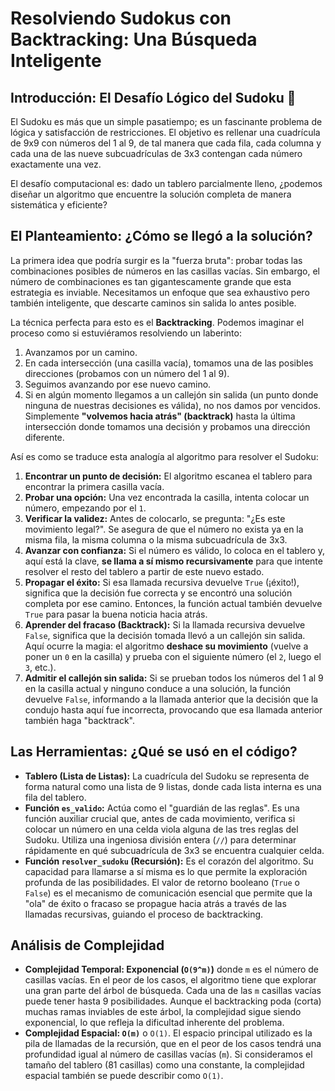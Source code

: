 # Resolviendo Sudokus con Backtracking: Una Búsqueda Inteligente

## Introducción: El Desafío Lógico del Sudoku 🔢

El Sudoku es más que un simple pasatiempo; es un fascinante problema de lógica y satisfacción de restricciones. El objetivo es rellenar una cuadrícula de 9x9 con números del 1 al 9, de tal manera que cada fila, cada columna y cada una de las nueve subcuadrículas de 3x3 contengan cada número exactamente una vez.

El desafío computacional es: dado un tablero parcialmente lleno, ¿podemos diseñar un algoritmo que encuentre la solución completa de manera sistemática y eficiente?

## El Planteamiento: ¿Cómo se llegó a la solución?

La primera idea que podría surgir es la "fuerza bruta": probar todas las combinaciones posibles de números en las casillas vacías. Sin embargo, el número de combinaciones es tan gigantescamente grande que esta estrategia es inviable. Necesitamos un enfoque que sea exhaustivo pero también inteligente, que descarte caminos sin salida lo antes posible.

La técnica perfecta para esto es el **Backtracking**. Podemos imaginar el proceso como si estuviéramos resolviendo un laberinto:
1.  Avanzamos por un camino.
2.  En cada intersección (una casilla vacía), tomamos una de las posibles direcciones (probamos con un número del 1 al 9).
3.  Seguimos avanzando por ese nuevo camino.
4.  Si en algún momento llegamos a un callejón sin salida (un punto donde ninguna de nuestras decisiones es válida), no nos damos por vencidos. Simplemente **"volvemos hacia atrás" (backtrack)** hasta la última intersección donde tomamos una decisión y probamos una dirección diferente.

Así es como se traduce esta analogía al algoritmo para resolver el Sudoku:
1.  **Encontrar un punto de decisión:** El algoritmo escanea el tablero para encontrar la primera casilla vacía.
2.  **Probar una opción:** Una vez encontrada la casilla, intenta colocar un número, empezando por el `1`.
3.  **Verificar la validez:** Antes de colocarlo, se pregunta: "¿Es este movimiento legal?". Se asegura de que el número no exista ya en la misma fila, la misma columna o la misma subcuadrícula de 3x3.
4.  **Avanzar con confianza:** Si el número es válido, lo coloca en el tablero y, aquí está la clave, **se llama a sí mismo recursivamente** para que intente resolver el resto del tablero a partir de este nuevo estado.
5.  **Propagar el éxito:** Si esa llamada recursiva devuelve `True` (¡éxito!), significa que la decisión fue correcta y se encontró una solución completa por ese camino. Entonces, la función actual también devuelve `True` para pasar la buena noticia hacia atrás.
6.  **Aprender del fracaso (Backtrack):** Si la llamada recursiva devuelve `False`, significa que la decisión tomada llevó a un callejón sin salida. Aquí ocurre la magia: el algoritmo **deshace su movimiento** (vuelve a poner un `0` en la casilla) y prueba con el siguiente número (el `2`, luego el `3`, etc.).
7.  **Admitir el callejón sin salida:** Si se prueban todos los números del 1 al 9 en la casilla actual y ninguno conduce a una solución, la función devuelve `False`, informando a la llamada anterior que la decisión que la condujo hasta aquí fue incorrecta, provocando que esa llamada anterior también haga "backtrack".

## Las Herramientas: ¿Qué se usó en el código?

* **Tablero (Lista de Listas):** La cuadrícula del Sudoku se representa de forma natural como una lista de 9 listas, donde cada lista interna es una fila del tablero.
* **Función `es_valido`:** Actúa como el "guardián de las reglas". Es una función auxiliar crucial que, antes de cada movimiento, verifica si colocar un número en una celda viola alguna de las tres reglas del Sudoku. Utiliza una ingeniosa división entera (`//`) para determinar rápidamente en qué subcuadrícula de 3x3 se encuentra cualquier celda.
* **Función `resolver_sudoku` (Recursión):** Es el corazón del algoritmo. Su capacidad para llamarse a sí misma es lo que permite la exploración profunda de las posibilidades. El valor de retorno booleano (`True` o `False`) es el mecanismo de comunicación esencial que permite que la "ola" de éxito o fracaso se propague hacia atrás a través de las llamadas recursivas, guiando el proceso de backtracking.

## Análisis de Complejidad

* **Complejidad Temporal: Exponencial (`O(9^m)`)** donde `m` es el número de casillas vacías. En el peor de los casos, el algoritmo tiene que explorar una gran parte del árbol de búsqueda. Cada una de las `m` casillas vacías puede tener hasta 9 posibilidades. Aunque el backtracking poda (corta) muchas ramas inviables de este árbol, la complejidad sigue siendo exponencial, lo que refleja la dificultad inherente del problema.
* **Complejidad Espacial: `O(m)`** o `O(1)`. El espacio principal utilizado es la pila de llamadas de la recursión, que en el peor de los casos tendrá una profundidad igual al número de casillas vacías (`m`). Si consideramos el tamaño del tablero (81 casillas) como una constante, la complejidad espacial también se puede describir como `O(1)`.


